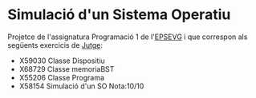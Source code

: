 # Simulació d'un Sistema Operatiu
Projetce de l'assignatura Programació 1 de l'[EPSEVG](https://epsevg.upc.edu/ca/estudis/grau-en-enginyeria-informatica) i que correspon als següents exercicis de [Jutge](https://jutge.org/):
- X59030 Classe Dispositiu
- X68729 Classe memoriaBST
- X55206 Classe Programa
- X58154 Simulació d'un SO
Nota:10/10
